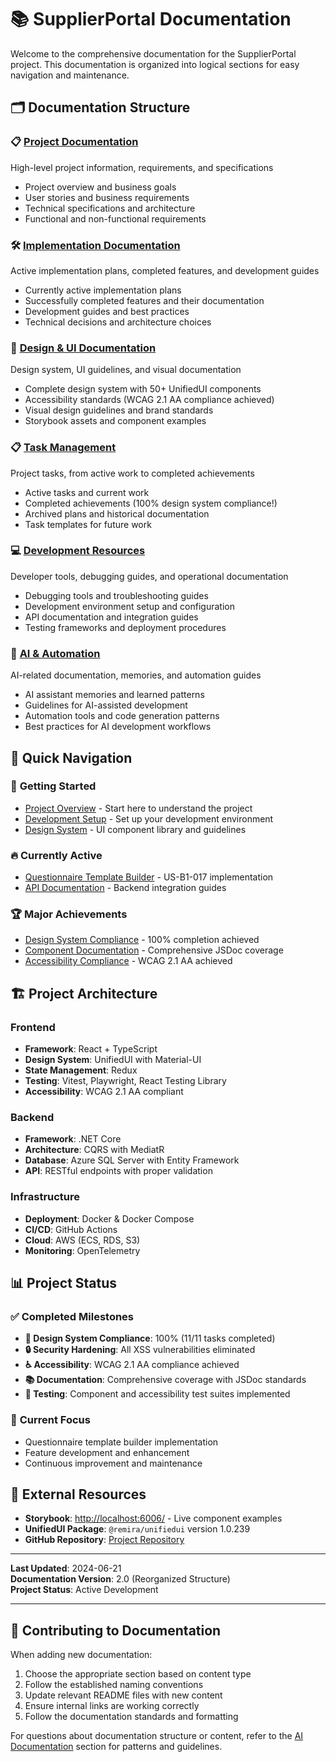 # 📚 SupplierPortal Documentation

Welcome to the comprehensive documentation for the SupplierPortal project. This documentation is organized into logical sections for easy navigation and maintenance.

## 🗂️ **Documentation Structure**

### 📋 **[Project Documentation](./project/README.md)**

High-level project information, requirements, and specifications

- Project overview and business goals
- User stories and business requirements
- Technical specifications and architecture
- Functional and non-functional requirements

### 🛠️ **[Implementation Documentation](./implementation/README.md)**

Active implementation plans, completed features, and development guides

- Currently active implementation plans
- Successfully completed features and their documentation
- Development guides and best practices
- Technical decisions and architecture choices

### 🎨 **[Design & UI Documentation](./design/README.md)**

Design system, UI guidelines, and visual documentation

- Complete design system with 50+ UnifiedUI components
- Accessibility standards (WCAG 2.1 AA compliance achieved)
- Visual design guidelines and brand standards
- Storybook assets and component examples

### 📋 **[Task Management](./tasks/README.md)**

Project tasks, from active work to completed achievements

- Active tasks and current work
- Completed achievements (100% design system compliance!)
- Archived plans and historical documentation
- Task templates for future work

### 💻 **[Development Resources](./development/README.md)**

Developer tools, debugging guides, and operational documentation

- Debugging tools and troubleshooting guides
- Development environment setup and configuration
- API documentation and integration guides
- Testing frameworks and deployment procedures

### 🤖 **[AI & Automation](./ai/README.md)**

AI-related documentation, memories, and automation guides

- AI assistant memories and learned patterns
- Guidelines for AI-assisted development
- Automation tools and code generation patterns
- Best practices for AI development workflows

## 🎯 **Quick Navigation**

### 🚀 **Getting Started**

- [Project Overview](./project/project-overview.md) - Start here to understand the project
- [Development Setup](./development/README.md) - Set up your development environment
- [Design System](./design/design-system/design-system.md) - UI component library and guidelines

### 🔥 **Currently Active**

- [Questionnaire Template Builder](./implementation/active-plans/questionnaire-template-builder.md) - US-B1-017 implementation
- [API Documentation](./development/api/api-documentation.md) - Backend integration guides

### 🏆 **Major Achievements**

- [Design System Compliance](./tasks/completed/design-system-compliance-completed.md) - 100% completion achieved
- [Component Documentation](./design/design-system/component-documentation.md) - Comprehensive JSDoc coverage
- [Accessibility Compliance](./design/README.md) - WCAG 2.1 AA achieved

## 🏗️ **Project Architecture**

### **Frontend**

- **Framework**: React + TypeScript
- **Design System**: UnifiedUI with Material-UI
- **State Management**: Redux
- **Testing**: Vitest, Playwright, React Testing Library
- **Accessibility**: WCAG 2.1 AA compliant

### **Backend**

- **Framework**: .NET Core
- **Architecture**: CQRS with MediatR
- **Database**: Azure SQL Server with Entity Framework
- **API**: RESTful endpoints with proper validation

### **Infrastructure**

- **Deployment**: Docker & Docker Compose
- **CI/CD**: GitHub Actions
- **Cloud**: AWS (ECS, RDS, S3)
- **Monitoring**: OpenTelemetry

## 📊 **Project Status**

### ✅ **Completed Milestones**

- **🎯 Design System Compliance**: 100% (11/11 tasks completed)
- **🔒 Security Hardening**: All XSS vulnerabilities eliminated
- **♿ Accessibility**: WCAG 2.1 AA compliance achieved
- **📚 Documentation**: Comprehensive coverage with JSDoc standards
- **🧪 Testing**: Component and accessibility test suites implemented

### 🚧 **Current Focus**

- Questionnaire template builder implementation
- Feature development and enhancement
- Continuous improvement and maintenance

## 🔗 **External Resources**

- **Storybook**: [http://localhost:6006/](http://localhost:6006/) - Live component examples
- **UnifiedUI Package**: `@remira/unifiedui` version 1.0.239
- **GitHub Repository**: [Project Repository](../)

---

**Last Updated**: 2024-06-21  
**Documentation Version**: 2.0 (Reorganized Structure)  
**Project Status**: Active Development

---

## 📝 **Contributing to Documentation**

When adding new documentation:

1. Choose the appropriate section based on content type
2. Follow the established naming conventions
3. Update relevant README files with new content
4. Ensure internal links are working correctly
5. Follow the documentation standards and formatting

For questions about documentation structure or content, refer to the [AI Documentation](./ai/README.md) section for patterns and guidelines.
